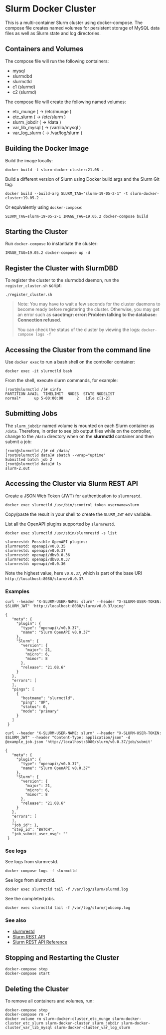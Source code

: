 # Slurm Docker Cluster

This is a multi-container Slurm cluster using docker-compose.  The compose file
creates named volumes for persistent storage of MySQL data files as well as
Slurm state and log directories.

## Containers and Volumes

The compose file will run the following containers:

* mysql
* slurmdbd
* slurmctld
* c1 (slurmd)
* c2 (slurmd)

The compose file will create the following named volumes:

* etc_munge         ( -> /etc/munge     )
* etc_slurm         ( -> /etc/slurm     )
* slurm_jobdir      ( -> /data          )
* var_lib_mysql     ( -> /var/lib/mysql )
* var_log_slurm     ( -> /var/log/slurm )

## Building the Docker Image

Build the image locally:

```console
docker build -t slurm-docker-cluster:21.08 .
```

Build a different version of Slurm using Docker build args and the Slurm Git
tag:

```console
docker build --build-arg SLURM_TAG="slurm-19-05-2-1" -t slurm-docker-cluster:19.05.2 .
```

Or equivalently using `docker-compose`:

```console
SLURM_TAG=slurm-19-05-2-1 IMAGE_TAG=19.05.2 docker-compose build
```


## Starting the Cluster

Run `docker-compose` to instantiate the cluster:

```console
IMAGE_TAG=19.05.2 docker-compose up -d
```

## Register the Cluster with SlurmDBD

To register the cluster to the slurmdbd daemon, run the `register_cluster.sh`
script:

```console
./register_cluster.sh
```

> Note: You may have to wait a few seconds for the cluster daemons to become
> ready before registering the cluster.  Otherwise, you may get an error such
> as **sacctmgr: error: Problem talking to the database: Connection refused**.
>
> You can check the status of the cluster by viewing the logs: `docker-compose
> logs -f`

## Accessing the Cluster from the command line

Use `docker exec` to run a bash shell on the controller container:

```console
docker exec -it slurmctld bash
```

From the shell, execute slurm commands, for example:

```console
[root@slurmctld /]# sinfo
PARTITION AVAIL  TIMELIMIT  NODES  STATE NODELIST
normal*      up 5-00:00:00      2   idle c[1-2]
```

## Submitting Jobs

The `slurm_jobdir` named volume is mounted on each Slurm container as `/data`.
Therefore, in order to see job output files while on the controller, change to
the `/data` directory when on the **slurmctld** container and then submit a job:

```console
[root@slurmctld /]# cd /data/
[root@slurmctld data]# sbatch --wrap="uptime"
Submitted batch job 2
[root@slurmctld data]# ls
slurm-2.out
```

## Accessing the Cluster via Slurm REST API

Create a JSON Web Token (JWT) for authentication to `slurmrestd`.

```console
docker exec slurmctld /usr/bin/scontrol token username=slurm
```

Copy/paste the result in your shell to create the `SLURM_JWT` env variable.

List all the OpenAPI plugins supported by `slurmrestd`.

```console
docker exec slurmctld /usr/sbin/slurmrestd -s list
```

```console
slurmrestd: Possible OpenAPI plugins:
slurmrestd: openapi/v0.0.35
slurmrestd: openapi/v0.0.37
slurmrestd: openapi/dbv0.0.36
slurmrestd: openapi/dbv0.0.37
slurmrestd: openapi/v0.0.36
```

Note the highest value, here `v0.0.37`, which is part of the base URI `http://localhost:8080/slurm/v0.0.37`.

### Examples

```console
curl --header "X-SLURM-USER-NAME: slurm" --header "X-SLURM-USER-TOKEN: $SLURM_JWT" 'http://localhost:8080/slurm/v0.0.37/ping'
```

```console
{
   "meta": {
     "plugin": {
       "type": "openapi\/v0.0.37",
       "name": "Slurm OpenAPI v0.0.37"
     },
     "Slurm": {
       "version": {
         "major": 21,
         "micro": 6,
         "minor": 8
       },
       "release": "21.08.6"
     }
   },
   "errors": [
   ],
   "pings": [
     {
       "hostname": "slurmctld",
       "ping": "UP",
       "status": 0,
       "mode": "primary"
     }
   ]
 }
```

```console
curl --header "X-SLURM-USER-NAME: slurm" --header "X-SLURM-USER-TOKEN: $SLURM_JWT" --header "Content-Type: application/json" -d @example_job.json 'http://localhost:8080/slurm/v0.0.37/job/submit'
```
```console
{
   "meta": {
     "plugin": {
       "type": "openapi\/v0.0.37",
       "name": "Slurm OpenAPI v0.0.37"
     },
     "Slurm": {
       "version": {
         "major": 21,
         "micro": 6,
         "minor": 8
       },
       "release": "21.08.6"
     }
   },
   "errors": [
   ],
   "job_id": 1,
   "step_id": "BATCH",
   "job_submit_user_msg": ""
 }
```

### See logs

See logs from slurmrestd.

```console
docker-compose logs -f slurmctld
```

See logs from slurmctld.

```console
docker exec slurmctld tail -f /var/log/slurm/slurmd.log
```

See the completed jobs.

```console
docker exec slurmctld tail -f /var/log/slurm/jobcomp.log
```

### See also

- [slurmrestd](https://slurm.schedmd.com/slurmrestd.html)
- [Slurm REST API](https://slurm.schedmd.com/rest.html)
- [Slurm REST API Reference](https://slurm.schedmd.com/rest_api.html)

## Stopping and Restarting the Cluster

```console
docker-compose stop
docker-compose start
```

## Deleting the Cluster

To remove all containers and volumes, run:

```console
docker-compose stop
docker-compose rm -f
docker volume rm slurm-docker-cluster_etc_munge slurm-docker-cluster_etc_slurm slurm-docker-cluster_slurm_jobdir slurm-docker-cluster_var_lib_mysql slurm-docker-cluster_var_log_slurm
```
